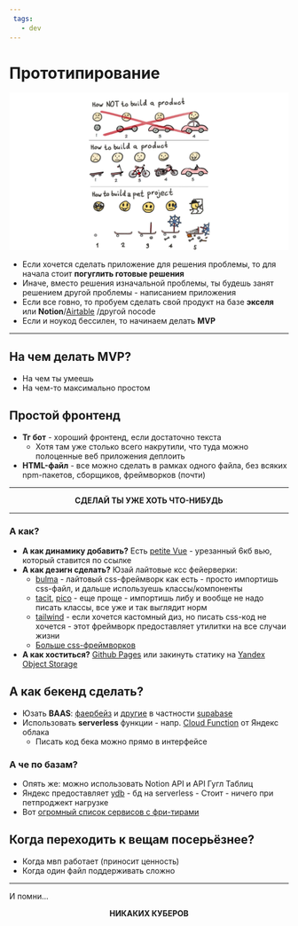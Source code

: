 ```yaml
---
 tags:
   - dev
---
```


# Прототипирование

![](proto.jpg)

- Если хочется сделать приложение для решения проблемы, то для начала стоит **погуглить готовые решения**
- Иначе, вместо решения изначальной проблемы, ты будешь занят решением другой проблемы - написанием приложения
- Если все говно, то пробуем сделать свой продукт на базе **экселя** или **Notion**/[Airtable](https://www.airtable.com)
  /другой nocode
- Если и ноукод бессилен, то начинаем делать **MVP**

---

## На чем делать MVP?

- На чем ты умеешь
- На чем-то максимально простом

## Простой фронтенд

- **Тг бот** - хороший фронтенд, если достаточно текста
    - Хотя там уже столько всего накрутили, что туда можно полоценные веб приложения деплоить
- **HTML-файл** - все можно сделать в рамках одного файла, без всяких npm-пакетов, сборщиков, фреймворков (почти)

---

<p style="text-align: center"><b>СДЕЛАЙ ТЫ УЖЕ ХОТЬ ЧТО-НИБУДЬ</b></p>

---

### А как?

- **А как динамику добавить?** Есть [petite Vue](https://github.com/vuejs/petite-vue) - урезанный 6кб вью, который
  ставится
  по ссылке
- **А как дезигн сделать?** Юзай лайтовые ксс фейерверки:
    - [bulma](https://bulma.io/) - лайтовый css-фреймворк как есть - просто импортишь css-файл, и дальше используешь
      классы/компоненты
    - [tacit](https://yegor256.github.io/tacit/), [pico](https://picocss.com/) - еще проще - импортишь либу и вообще не надо писать классы, все уже и
      так выглядит норм
    - [tailwind](https://tailwindcss.com/) - если хочется кастомный диз, но писать css-код не хочется - этот фреймворк
      предоставляет утилитки на все случаи жизни
    - [Больше css-фреймворков](https://github.com/troxler/awesome-css-frameworks)
- **А как хоститься?** [Github Pages](https://pages.github.com/) или закинуть статику
  на [Yandex Object Storage](https://cloud.yandex.ru/services/storage)

## А как бекенд сделать?

- Юзать **BAAS**: [фаербейз](https://firebase.google.com/) и [другие](https://www.youtube.com/watch?v=SXmYUalHyYk) в частности [supabase](https://supabase.com/)
- Использовать **serverless** функции - напр. [Cloud Function](https://cloud.yandex.ru/services/functions) от Яндекс
  облака
    - Писать код бека можно прямо в интерфейсе

### А че по базам?

- Опять же: можно использовать Notion API и API Гугл Таблиц
- Яндекс предоставляет [ydb](https://cloud.yandex.ru/services/ydb) - бд на serverless
      - Стоит - ничего при петпроджект нагрузке
- Вот [огромный список сервисов с фри-тирами](https://free-for.dev/)


## Когда переходить к вещам посерьёзнее?

- Когда мвп работает (приносит ценность)
- Когда один файл поддерживать сложно

---

И помни...

<p style="text-align: center"><b>НИКАКИХ КУБЕРОВ</b></p>

